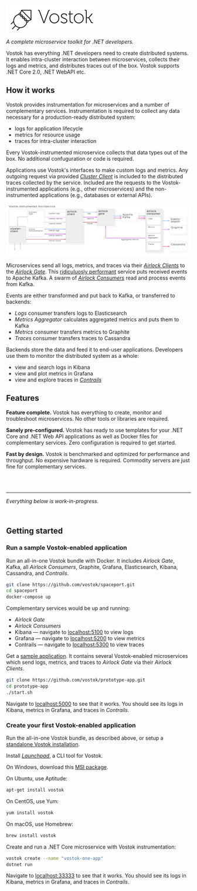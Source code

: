 <br><br>

![Vostok](logo.png)

*A complete microservice toolkit for .NET developers.*

Vostok has everything .NET developers need to create distributed systems. It enables intra-cluster interaction between microservices, collects their logs and metrics, and distributes traces out of the box. Vostok supports .NET Core 2.0, .NET WebAPI etc.

## How it works

Vostok provides instrumentation for microservices and a number of complementary services. Instrumentation is required to collect any data necessary for a production-ready distributed system:

* logs for application lifecycle
* metrics for resource usage
* traces for intra-cluster interaction

Every Vostok-instrumented microservice collects that data types out of the box. No additional confuguration or code is required.

Applications use Vostok's interfaces to make custom logs and metrics. Any outgoing request via provided *[Cluster Client](https://github.com/vostok/clusterclient)* is included to the distributed traces collected by the service. Included are the requests to the Vostok-instrumented applications (e.g., other microservices) and the non-instrumented applications (e.g., databases or external APIs).

![](blueprint.png)

Microservices send all logs, metrics, and traces via their *[Airlock Clients](https://github.com/vostok/airlock.client)* to the *[Airlock Gate](https://github.com/vostok/airlock.client)*. This [ridiculuosly performant](https://github.com/vostok/core/issues/3) service puts received events to Apache Kafka. A swarm of *[Airlock Consumers](https://github.com/vostok/airlock.consumer)* read and process events from Kafka.

Events are either transformed and put back to Kafka, or transferred to backends:

* *Logs* consumer transfers logs to Elasticsearch
* *Metrics Aggregator* calculates aggregated metrics and puts them to Kafka
* *Metrics* consumer transfers metrics to Graphite
* *Traces* consumer transfers traces to Cassandra

Backends store the data and feed it to end-user applications. Developers use them to monitor the distributed system as a whole:

* view and search logs in Kibana
* view and plot metrics in Grafana
* view and explore traces in *[Contrails](https://github.com/vostok/contrails)*

## Features

**Feature complete.** Vostok has everything to create, monitor and troubleshoot microservices. No other tools or libraries are required.

**Sanely pre-configured.** Vostok has ready to use templates for your .NET Core and .NET Web API applications as well as Docker files for complementary services. Zero configuration is required to get started.

**Fast by design.** Vostok is benchmarked and optimized for performance and throughput. No expensive hardware is required. Commodity servers are just fine for complementary services.

<br><br>

---

*Everything below is work-in-progress.*

<br>

## Getting started

### Run a sample Vostok-enabled application

Run an all-in-one Vostok bundle with Docker. It includes *Airlock Gate*, Kafka, all *Airlock Consumers*, Graphite, Grafana, Elasticsearch, Kibana, Cassandra, and *Contrails*.

```sh
git clone https://github.com/vostok/spaceport.git
cd spaceport
docker-compose up
```

Complementary services would be up and running:

* *Airlock Gate*
* *Airlock Consumers*
* Kibana — navigate to [localhost:5100](http://localhost:5100) to view logs
* Grafana — navigate to [localhost:5200](http://localhost:5200) to view metrics
* Contrails — navigate to [localhost:5300](http://localhost:5100) to view traces

Get a [sample application](https://github.com/vostok/prototype-app). It contains several Vostok-enabled microservices which send logs, metrics, and traces to *Airlock Gate* via their *Airlock Clients*.

```sh
git clone https://github.com/vostok/prototype-app.git
cd prototype-app
./start.sh
```

Navigate to [localhost:5000](http://localhost:5000) to see that it works. You should see its logs in Kibana, metrics in Grafana, and traces in *Contrails*.

### Create your first Vostok-enabled application

Run the all-in-one Vostok bundle, as described above, or setup a [standalone Vostok installation](#).

Install *[Launchpad](https://github.com/vostok/launchpad)*, a CLI tool for Vostok.

On Windows, download this [MSI package](#).

On Ubuntu, use Aptitude:

```sh
apt-get install vostok
```

On CentOS, use Yum:

```sh
yum install vostok
```

On macOS, use Homebrew:

```sh
brew install vostok
```

Create and run a .NET Core microservice with Vostok instrumentation:

```sh
vostok create --name "vostok-one-app"
dotnet run
```

Navigate to [localhost:33333](http://localhost:33333) to see that it works. You should see its logs in Kibana, metrics in Grafana, and traces in *Contrails*.

<!-- Yandex.Metrika counter --> <script type="text/javascript" > (function (d, w, c) { (w[c] = w[c] || []).push(function() { try { w.yaCounter46187796 = new Ya.Metrika({ id:46187796, clickmap:true, trackLinks:true, accurateTrackBounce:true, webvisor:true }); } catch(e) { } }); var n = d.getElementsByTagName("script")[0], s = d.createElement("script"), f = function () { n.parentNode.insertBefore(s, n); }; s.type = "text/javascript"; s.async = true; s.src = "https://mc.yandex.ru/metrika/watch.js"; if (w.opera == "[object Opera]") { d.addEventListener("DOMContentLoaded", f, false); } else { f(); } })(document, window, "yandex_metrika_callbacks"); </script> <noscript><div><img src="https://mc.yandex.ru/watch/46187796" style="position:absolute; left:-9999px;" alt="" /></div></noscript> <!-- /Yandex.Metrika counter -->
